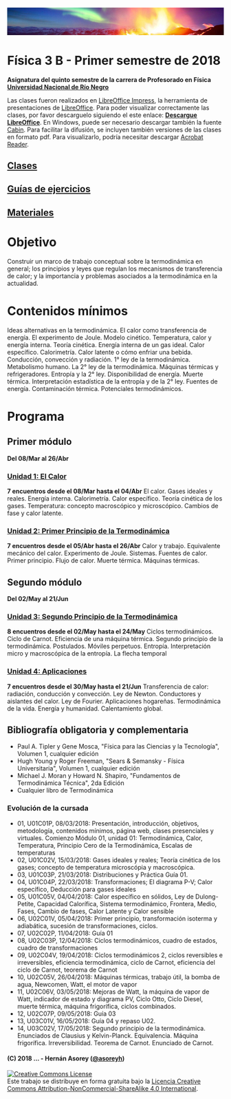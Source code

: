 ![Banner](materiales/banner.png)
# Física 3 B - Primer semestre de 2018

**Asignatura del quinto semestre de la carrera de Profesorado en Física [Universidad Nacional de Río Negro](http://www.unrn.edu.ar/ "UNRN")**

Las clases fueron realizados en [LibreOffice Impress](https://es.libreoffice.org/descubre/impress/), la herramienta de presentaciones de [LibreOffice](https://es.libreoffice.org/). Para poder visualizar correctamente las clases, por favor descarguelo siguiendo el este enlace: **[Descargue LibreOffice](https://es.libreoffice.org/descarga/libreoffice-estable/)**. En Windows, puede ser necesario descargar también la fuente [Cabin](https://www.fontsquirrel.com/fonts/download/cabin). Para facilitar la difusión, se incluyen también versiones de las clases en formato pdf. Para visualizarlo, podría necesitar descargar [Acrobat Reader](https://get.adobe.com/es/reader).

## [Clases](https://github.com/asoreyh/unrn-f3b/tree/master/clases) ##

## [Guías de ejercicios](https://github.com/asoreyh/unrn-f3b/tree/master/guias) ##

## [Materiales](https://github.com/asoreyh/unrn-f3b/tree/master/materiales) ##

# Objetivo

Construir un marco de trabajo conceptual sobre la termodinámica en general; los principios y leyes que regulan los mecanismos de transferencia de calor; y la importancia y problemas asociados a la termodinámica en la actualidad.

# Contenidos mínimos

Ideas alternativas en la termodinámica. El calor como transferencia de energía. El experimento de Joule. Modelo cinético. Temperatura, calor y energía interna.  Teoría cinética. Energía interna de un gas ideal. Calor específico. Calorimetría. Calor latente o cómo enfriar una bebida. Conducción, convección y radiación. 1° ley de la termodinámica. Metabolismo humano. La 2° ley de la termodinámica. Máquinas térmicas y refrigeradores. Entropía y la 2° ley. Disponibilidad de energía. Muerte térmica. Interpretación estadística de la entropía y de la 2° ley. Fuentes de energía. Contaminación térmica. Potenciales termodinámicos.

# Programa

## Primer módulo
**Del 08/Mar al 26/Abr** 

### [Unidad 1: El Calor](https://github.com/asoreyh/unrn-f3b/tree/master/clases/u01)
**7 encuentros desde el 08/Mar hasta el 04/Abr**
El calor. Gases ideales y reales. Energía interna. Calorimetría. Calor específico. Teoría cinética de los gases. Temperatura: concepto macroscópico y microscópico. Cambios de fase y calor latente.

### [Unidad 2: Primer Principio de la Termodinámica](https://github.com/asoreyh/unrn-f3b/tree/master/clases/u02)
**7 encuentros desde el 05/Abr hasta el 26/Abr**
Calor y trabajo. Equivalente mecánico del calor. Experimento de Joule. Sistemas. Fuentes de calor. Primer principio. Flujo de calor. Muerte térmica. Máquinas térmicas. 

## Segundo módulo
**Del 02/May al 21/Jun**

### [Unidad 3: Segundo Principio de la Termodinámica](https://github.com/asoreyh/unrn-f3b/tree/master/clases/u03)
**8 encuentros desde el 02/May hasta el 24/May**
Ciclos termodinámicos. Ciclo de Carnot. Eficiencia de una máquina térmica. Segundo principio de la termodinámica. Postulados. Móviles perpetuos. Entropía. Interpretación micro y macroscópica de la entropía. La flecha temporal

### [Unidad 4: Aplicaciones](https://github.com/asoreyh/unrn-f3b/tree/master/clases/u04)
**7 encuentros desde el 30/May hasta el 21/Jun**
Transferencia de calor: radiación, conducción y convección. Ley de Newton. Conductores y aislantes del calor. Ley de Fourier. Aplicaciones hogareñas. Termodinámica de la vida. Energía y humanidad. Calentamiento global.


## Bibliografía obligatoria y complementaria

* Paul A. Tipler y Gene Mosca, "Física para las Ciencias y la Tecnología", Volumen 1, cualquier edición
* Hugh Young y Roger Freeman, "Sears & Semansky - Física Universitaria", Volumen 1, cualquier edición
* Michael J. Moran y Howard N. Shapiro, "Fundamentos de Termodinámica Técnica", 2da Edición
* Cualquier libro de Termodinámica

### Evolución de la cursada

* 01, U01C01P, 08/03/2018: Presentación, introducción, objetivos, metodología, contenidos mínimos, página web, clases presenciales y virtuales. Comienzo Módulo 01, unidad 01: Termodinámica, Calor, Temperatura, Principio Cero de la Termodinámica, Escalas de temperaturas
* 02, U01C02V, 15/03/2018: Gases ideales y reales; Teoría cinética de los gases; concepto de temperatura microscópia y macroscópica.
* 03, U01C03P, 21/03/2018: Distribuciones y Práctica Guía 01. 
* 04, U01C04P, 22/03/2018: Transformaciones; El diagrama P-V; Calor específico, Deducción para gases ideales
* 05, U01C05V, 04/04/2018: Calor específico en sólidos, Ley de Dulong-Petite, Capacidad Calorífica, Sistema termodinámico, Frontera, Medio, Fases, Cambio de fases, Calor Latente y Calor sensible
* 06, U02C01V, 05/04/2018: Primer principio, transformación isoterma y adiabática, sucesión de transformaciones, ciclos. 
* 07, U02C02P, 11/04/2018: Guía 01
* 08, U02C03P, 12/04/2018: Ciclos termodinámicos, cuadro de estados, cuadro de transformaciones
* 09, U02C04V, 19/04/2018: Ciclos termodinámicos 2, ciclos reversibles e irreversibles, eficiencia termodinámica, ciclo de Carnot, eficiencia del ciclo de Carnot, teorema de Carnot
* 10, U02C05V, 26/04/2018: Máquinas térmicas, trabajo útil, la bomba de agua, Newcomen, Watt, el motor de vapor
* 11, U02C06V, 03/05/2018: Mejoras de Watt, la máquina de vapor de Watt, indicador de estado y diagrama PV, Ciclo Otto, Ciclo Diesel, muerte térmica, máquina frigorífica, ciclos combinados.
* 12, U02C07P, 09/05/2018: Guía 03
* 13, U03C01V, 16/05/2018: Guía 04 y repaso U02.
* 14, U03C02V, 17/05/2018: Segundo principio de la termodinámica. Enunciados de Clausius y Kelvin-Planck. Equivalencia. Máquina frigorífica. Irreversibilidad. Teorema de Carnot. Enunciado de Carnot.

#### (C) 2018 ... - Hernán Asorey ([@asoreyh](https://twitter.com/asoreyh/))

<a rel="license" href="http://creativecommons.org/licenses/by-nc-sa/4.0/"><img alt="Creative Commons License" style="border-width:0" src="https://i.creativecommons.org/l/by-nc-sa/4.0/88x31.png" /></a><br />Este trabajo se distribuye en forma gratuita bajo la <a rel="license" href="http://creativecommons.org/licenses/by-nc-sa/4.0/">Licencia Creative Commons Attribution-NonCommercial-ShareAlike 4.0 International</a>.
